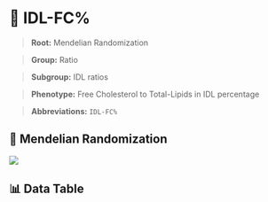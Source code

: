 # 🧪 IDL-FC%

> **Root:** Mendelian Randomization

> **Group:** Ratio  

> **Subgroup:** IDL ratios

> **Phenotype:** Free Cholesterol to Total-Lipids in IDL percentage  

> **Abbreviations:** `IDL-FC%`

## 🧬 Mendelian Randomization  

<img src="/MR/Figures/Inverse/IDLhengxianFCbaifenhao.png"/>


## 📊 Data Table


<CsvTableMRI src="/MR_Data/Inverse/IDLhengxianFCbaifenhao.csv"/>

